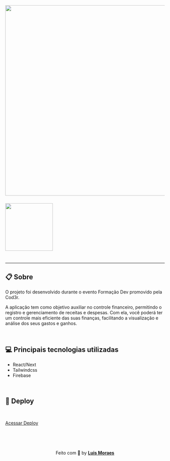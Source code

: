 <div>
  <img style="margin-bottom:24px; width:600px;" src="https://ik.imagekit.io/meaid6cls2/bitcent/Group_5__6I0It-FP.png?updatedAt=1684159623658" />
<img style="margin-bottom:24px; width:150px" src="https://ik.imagekit.io/meaid6cls2/bitcent/Group_6_8xsWwDKuH.png?updatedAt=1684159971187" />
</div>

---

## 📋 Sobre

<p>O projeto foi desenvolvido durante o evento Formação Dev promovido pela Cod3r.</p>

<p>A aplicação tem como objetivo auxiliar no controle financeiro, permitindo o registro e gerenciamento de receitas e despesas. Com ela, você poderá ter um controle mais eficiente das suas finanças, facilitando a visualização e análise dos seus gastos e ganhos.</p>


<br />

## 💻 Principais tecnologias utilizadas

- React/Next
- Tailwindcss
- Firebase

<br />

## 🚀 Deploy

<br />

[Acessar Deploy](https://bitcent-eta.vercel.app/)


<br />
<br />

<p align="center" style="padding-top: 15px;">Feito com 💜 by <strong><a href="https://www.linkedin.com/in/luismkm/" target="_blank">Luis Moraes</a></strong> </p>

